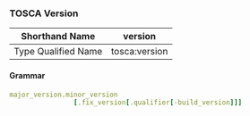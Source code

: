 ### TOSCA Version

| Shorthand Name      | version       |
|---------------------|---------------|
| Type Qualified Name | tosca:version |


#### Grammar
```yaml
major_version.minor_version
                [.fix_version[.qualifier[-build_version]]]
```
            